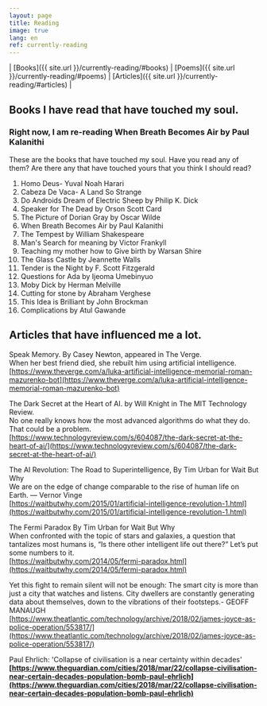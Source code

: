 ```yaml
---
layout: page
title: Reading
image: true
lang: en
ref: currently-reading
---
```

| [Books]({{ site.url }}/currently-reading/#books)  | [Poems]({{ site.url }}/currently-reading/#poems)   | [Articles]({{ site.url }}/currently-reading/#articles) |

<h2 class="hover-underline-animation" id="books">Books I have read that have touched my soul.</h2>

<h3>Right now, I am re-reading <span class="hover-underline-animation" id="books"> When Breath Becomes Air by Paul Kalanithi</span></h3>

These are the books that have touched my soul. Have you read any of them? Are there any that have touched yours that you think I should read?

1. Homo Deus- Yuval Noah Harari
2. Cabeza De Vaca- A Land So Strange
3. Do Androids Dream of Electric Sheep by Philip K. Dick
4. Speaker for The Dead by Orson Scott Card
5. The Picture of Dorian Gray by Oscar Wilde
6. When Breath Becomes Air by Paul Kalanithi
7. The Tempest by William Shakespeare
8. Man's Search for meaning by Victor Frankyll
9. Teaching my mother how to Give birth by Warsan Shire
10. The Glass Castle by Jeannette Walls
11. Tender is the Night by F. Scott Fitzgerald
12. Questions for Ada by Ijeoma Umebinyuo
13. Moby Dick by Herman Melville
14. Cutting for stone by Abraham Verghese
15. This Idea is Brilliant by John Brockman
16. Complications by Atul Gawande

<h2 class="hover-underline-animation" id="articles"> Articles that have influenced me a lot. </h2>

Speak Memory. By Casey Newton, appeared in The Verge.<br>
When her best friend died, she rebuilt him using artificial intelligence.<br>
[https://www.theverge.com/a/luka-artificial-intelligence-memorial-roman-mazurenko-bot](https://www.theverge.com/a/luka-artificial-intelligence-memorial-roman-mazurenko-bot)

The Dark Secret at the Heart of AI. by Will Knight in The MIT Technology Review.<br>
No one really knows how the most advanced algorithms do what they do. That could be a problem.<br>
[https://www.technologyreview.com/s/604087/the-dark-secret-at-the-heart-of-ai/](https://www.technologyreview.com/s/604087/the-dark-secret-at-the-heart-of-ai/)

The AI Revolution: The Road to Superintelligence, By Tim Urban for Wait But Why<br>
We are on the edge of change comparable to the rise of human life on Earth. — Vernor Vinge<br>
[https://waitbutwhy.com/2015/01/artificial-intelligence-revolution-1.html](https://waitbutwhy.com/2015/01/artificial-intelligence-revolution-1.html)

The Fermi Paradox By Tim Urban for Wait But Why<br>
When confronted with the topic of stars and galaxies, a question that tantalizes most humans is, “Is there other intelligent life out there?” Let’s put some numbers to it.<br>
[https://waitbutwhy.com/2014/05/fermi-paradox.html](https://waitbutwhy.com/2014/05/fermi-paradox.html)


Yet this fight to remain silent will not be enough: The smart city is more than just a city that watches and listens. City dwellers are constantly generating data about themselves, down to the vibrations of their footsteps.- GEOFF MANAUGH  <br>
[https://www.theatlantic.com/technology/archive/2018/02/james-joyce-as-police-operation/553817/](https://www.theatlantic.com/technology/archive/2018/02/james-joyce-as-police-operation/553817/)

Paul Ehrlich: 'Collapse of civilisation is a near certainty within decades'<b>
[https://www.theguardian.com/cities/2018/mar/22/collapse-civilisation-near-certain-decades-population-bomb-paul-ehrlich](https://www.theguardian.com/cities/2018/mar/22/collapse-civilisation-near-certain-decades-population-bomb-paul-ehrlich)
